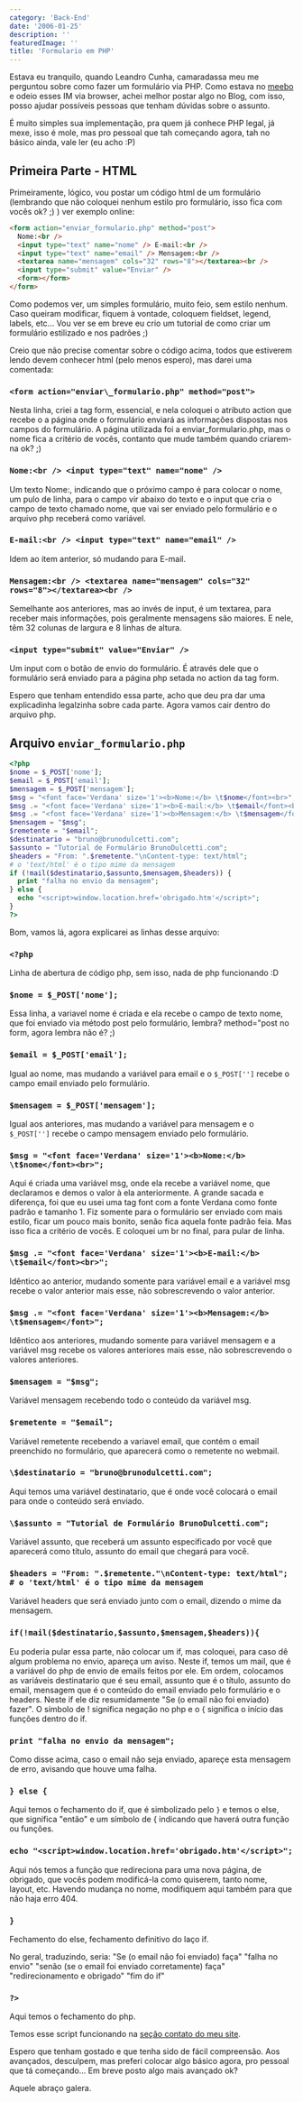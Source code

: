 ```yaml
---
category: 'Back-End'
date: '2006-01-25'
description: ''
featuredImage: ''
title: 'Formulario em PHP'
---
```


Estava eu tranquilo, quando Leandro Cunha, camaradassa meu me perguntou sobre como fazer um formulário via PHP. Como estava no [meebo](http://www.meebo.com) e odeio esses IM via browser, achei melhor postar algo no Blog, com isso, posso ajudar possíveis pessoas que tenham dúvidas sobre o assunto.

É muito simples sua implementação, pra quem já conhece PHP legal, já mexe, isso é mole, mas pro pessoal que tah começando agora, tah no básico ainda, vale ler (eu acho :P)

## Primeira Parte - HTML

Primeiramente, lógico, vou postar um código html de um formulário (lembrando que não coloquei nenhum estilo pro formulário, isso fica com vocês ok? ;) ) ver exemplo online:

```html
<form action="enviar_formulario.php" method="post">
  Nome:<br />
  <input type="text" name="nome" /> E-mail:<br />
  <input type="text" name="email" /> Mensagem:<br />
  <textarea name="mensagem" cols="32" rows="8"></textarea><br />
  <input type="submit" value="Enviar" />
  <form></form>
</form>
```

Como podemos ver, um simples formulário, muito feio, sem estilo nenhum. Caso queiram modificar, fiquem à vontade, coloquem fieldset, legend, labels, etc... Vou ver se em breve eu crio um tutorial de como criar um formulário estilizado e nos padrões ;)

Creio que não precise comentar sobre o código acima, todos que estiverem lendo devem conhecer html (pelo menos espero), mas darei uma comentada:

### `<form action="enviar\_formulario.php" method="post">`

Nesta linha, criei a tag form, essencial, e nela coloquei o atributo action que recebe o a página onde o formulário enviará as informações dispostas nos campos do formulário. A página utilizada foi a enviar_formulario.php, mas o nome fica a critério de vocês, contanto que mude também quando criarem-na ok? ;)

### `Nome:<br /> <input type="text" name="nome" />`

Um texto Nome:, indicando que o próximo campo é para colocar o nome, um pulo de linha, para o campo vir abaixo do texto e o input que cria o campo de texto chamado nome, que vai ser enviado pelo formulário e o arquivo php receberá como variável.

### `E-mail:<br /> <input type="text" name="email" />`

Idem ao item anterior, só mudando para E-mail.

### `Mensagem:<br /> <textarea name="mensagem" cols="32" rows="8"></textarea><br />`

Semelhante aos anteriores, mas ao invés de input, é um textarea, para receber mais informações, pois geralmente mensagens são maiores. E nele, têm 32 colunas de largura e 8 linhas de altura.

### `<input type="submit" value="Enviar" />`

Um input com o botão de envio do formulário. É através dele que o formulário será enviado para a página php setada no action da tag form.

Espero que tenham entendido essa parte, acho que deu pra dar uma explicadinha legalzinha sobre cada parte. Agora vamos cair dentro do arquivo php.

## Arquivo `enviar_formulario.php`

```php
<?php
$nome = $_POST['nome'];
$email = $_POST['email'];
$mensagem = $_POST['mensagem'];
$msg = "<font face='Verdana' size='1'><b>Nome:</b> \t$nome</font><br>";
$msg .= "<font face='Verdana' size='1'><b>E-mail:</b> \t$email</font><br>";
$msg .= "<font face='Verdana' size='1'><b>Mensagem:</b> \t$mensagem</font>";
$mensagem = "$msg";
$remetente = "$email";
$destinatario = "bruno@brunodulcetti.com";
$assunto = "Tutorial de Formulário BrunoDulcetti.com";
$headers = "From: ".$remetente."\nContent-type: text/html";
# o 'text/html' é o tipo mime da mensagem
if (!mail($destinatario,$assunto,$mensagem,$headers)) {
  print "falha no envio da mensagem";
} else {
  echo "<script>window.location.href='obrigado.htm'</script>";
}
?>
```

Bom, vamos lá, agora explicarei as linhas desse arquivo:

### `<?php`

Linha de abertura de código php, sem isso, nada de php funcionando :D

### `$nome = $_POST['nome'];`

Essa linha, a variavel nome é criada e ela recebe o campo de texto nome, que foi enviado via método post pelo formulário, lembra? method="post no form, agora lembra não é? ;)

### `$email = $_POST['email'];`

Igual ao nome, mas mudando a variável para email e o `$_POST['']` recebe o campo email enviado pelo formulário.

### `$mensagem = $_POST['mensagem'];`

Igual aos anteriores, mas mudando a variável para mensagem e o `$_POST['']` recebe o campo mensagem enviado pelo formulário.

### `$msg = "<font face='Verdana' size='1'><b>Nome:</b> \t$nome</font><br>";`

Aqui é criada uma variável msg, onde ela recebe a variável nome, que declaramos e demos o valor à ela anteriormente. A grande sacada e diferença, foi que eu usei uma tag font com a fonte Verdana como fonte padrão e tamanho 1. Fiz somente para o formulário ser enviado com mais estilo, ficar um pouco mais bonito, senão fica aquela fonte padrão feia. Mas isso fica a critério de vocês. E coloquei um br no final, para pular de linha.

### `$msg .= "<font face='Verdana' size='1'><b>E-mail:</b> \t$email</font><br>";`

Idêntico ao anterior, mudando somente para variável email e a variável msg recebe o valor anterior mais esse, não sobrescrevendo o valor anterior.

### `$msg .= "<font face='Verdana' size='1'><b>Mensagem:</b> \t$mensagem</font>";`

Idêntico aos anteriores, mudando somente para variável mensagem e a variável msg recebe os valores anteriores mais esse, não sobrescrevendo o valores anteriores.

### `$mensagem = "$msg";`

Variável mensagem recebendo todo o conteúdo da variável msg.

### `$remetente = "$email";`

Variável remetente recebendo a variavel email, que contém o email preenchido no formulário, que aparecerá como o remetente no webmail.

### `\$destinatario = "bruno@brunodulcetti.com";`

Aqui temos uma variável destinatario, que é onde você colocará o email para onde o conteúdo será enviado.

### `\$assunto = "Tutorial de Formulário BrunoDulcetti.com";`

Variável assunto, que receberá um assunto especificado por você que aparecerá como título, assunto do email que chegará para você.

### `$headers = "From: ".$remetente."\nContent-type: text/html"; # o 'text/html' é o tipo mime da mensagem`

Variável headers que será enviado junto com o email, dizendo o mime da mensagem.

### `if(!mail($destinatario,$assunto,$mensagem,$headers)){`

Eu poderia pular essa parte, não colocar um if, mas coloquei, para caso dê algum problema no envio, apareça um aviso. Neste if, temos um mail, que é a variável do php de envio de emails feitos por ele. Em ordem, colocamos as variáveis destinatario que é seu email, assunto que é o título, assunto do email, mensagem que é o conteúdo do email enviado pelo formulário e o headers. Neste if ele diz resumidamente "Se (o email não foi enviado) fazer". O símbolo de ! significa negação no php e o { significa o início das funções dentro do if.

### `print "falha no envio da mensagem";`

Como disse acima, caso o email não seja enviado, apareçe esta mensagem de erro, avisando que houve uma falha.

### `} else {`

Aqui temos o fechamento do if, que é simbolizado pelo `}` e temos o else, que significa "então" e um símbolo de { indicando que haverá outra função ou funções.

### `echo "<script>window.location.href='obrigado.htm'</script>";`

Aqui nós temos a função que redireciona para uma nova página, de obrigado, que vocês podem modificá-la como quiserem, tanto nome, layout, etc. Havendo mudança no nome, modifiquem aqui também para que não haja erro 404.

### `}`

Fechamento do else, fechamento definitivo do laço if.

No geral, traduzindo, seria: "Se (o email não foi enviado) faça" "falha no envio" "senão (se o email foi enviado corretamente) faça" "redirecionamento e obrigado" "fim do if"

### `?>`

Aqui temos o fechamento do php.

Temos esse script funcionando na [seção contato do meu site](/contato).

Espero que tenham gostado e que tenha sido de fácil compreensão. Aos avançados, desculpem, mas preferi colocar algo básico agora, pro pessoal que tá começando... Em breve posto algo mais avançado ok?

Aquele abraço galera.
